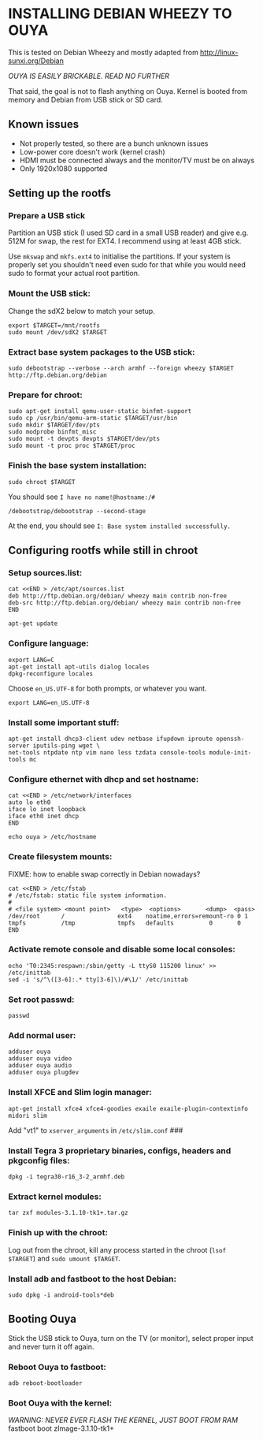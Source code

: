 INSTALLING DEBIAN WHEEZY TO OUYA
================================

This is tested on Debian Wheezy and mostly adapted from http://linux-sunxi.org/Debian

*OUYA IS EASILY BRICKABLE. READ NO FURTHER*

That said, the goal is not to flash anything on Ouya. Kernel is booted from memory and Debian from USB stick or SD card.

Known issues
------------
* Not properly tested, so there are a bunch unknown issues
* Low-power core doesn't work (kernel crash)
* HDMI must be connected always and the monitor/TV must be on always
* Only 1920x1080 supported


Setting up the rootfs
---------------------

### Prepare a USB stick ###

Partition an USB stick (I used SD card in a small USB reader) and give e.g. 512M for swap, the rest for EXT4. I recommend using at least 4GB stick.

Use `mkswap` and `mkfs.ext4` to initialise the partitions. If your system is properly set you shouldn't need even sudo for that while you would need sudo to format your actual root partition.

### Mount the USB stick: ###

Change the sdX2 below to match your setup.

    export $TARGET=/mnt/rootfs
    sudo mount /dev/sdX2 $TARGET

### Extract base system packages to the USB stick: ###
    sudo debootstrap --verbose --arch armhf --foreign wheezy $TARGET http://ftp.debian.org/debian

### Prepare for chroot: ###
    sudo apt-get install qemu-user-static binfmt-support
    sudo cp /usr/bin/qemu-arm-static $TARGET/usr/bin
    sudo mkdir $TARGET/dev/pts
    sudo modprobe binfmt_misc
    sudo mount -t devpts devpts $TARGET/dev/pts
    sudo mount -t proc proc $TARGET/proc

### Finish the base system installation: ###
    sudo chroot $TARGET

You should see `I have no name!@hostname:/#`

    /debootstrap/debootstrap --second-stage

At the end, you should see `I: Base system installed successfully.`

Configuring rootfs while still in chroot
----------------------------------------

### Setup sources.list: ###
    cat <<END > /etc/apt/sources.list
    deb http://ftp.debian.org/debian/ wheezy main contrib non-free
    deb-src http://ftp.debian.org/debian/ wheezy main contrib non-free
    END

    apt-get update

### Configure language: ###
    export LANG=C
    apt-get install apt-utils dialog locales
    dpkg-reconfigure locales

Choose `en_US.UTF-8` for both prompts, or whatever you want.

    export LANG=en_US.UTF-8

### Install some important stuff: ###
    apt-get install dhcp3-client udev netbase ifupdown iproute openssh-server iputils-ping wget \
    net-tools ntpdate ntp vim nano less tzdata console-tools module-init-tools mc

### Configure ethernet with dhcp and set hostname: ###
    cat <<END > /etc/network/interfaces
    auto lo eth0
    iface lo inet loopback
    iface eth0 inet dhcp
    END

    echo ouya > /etc/hostname

### Create filesystem mounts: ###
FIXME: how to enable swap correctly in Debian nowadays?

    cat <<END > /etc/fstab
    # /etc/fstab: static file system information.
    #
    # <file system> <mount point>   <type>  <options>       <dump>  <pass>
    /dev/root      /               ext4    noatime,errors=remount-ro 0 1
    tmpfs          /tmp            tmpfs   defaults          0       0
    END

### Activate remote console and disable some local consoles: ###
    echo 'T0:2345:respawn:/sbin/getty -L ttyS0 115200 linux' >> /etc/inittab
    sed -i 's/^\([3-6]:.* tty[3-6]\)/#\1/' /etc/inittab

### Set root passwd: ###
    passwd

### Add normal user: ###
    adduser ouya
    adduser ouya video
    adduser ouya audio
    adduser ouya plugdev

### Install XFCE and Slim login manager: ###
    apt-get install xfce4 xfce4-goodies exaile exaile-plugin-contextinfo midori slim

Add "vt1" to `xserver_arguments` in `/etc/slim.conf` ###

### Install Tegra 3 proprietary binaries, configs, headers and pkgconfig files: ###
    dpkg -i tegra30-r16_3-2_armhf.deb

### Extract kernel modules: ###
    tar zxf modules-3.1.10-tk1+.tar.gz

### Finish up with the chroot: ###

Log out from the chroot, kill any process started in the chroot (`lsof $TARGET`) and `sudo umount $TARGET`.

### Install adb and fastboot to the host Debian: ###
    sudo dpkg -i android-tools*deb

Booting Ouya
------------

Stick the USB stick to Ouya, turn on the TV (or monitor), select proper input and never turn it off again.

### Reboot Ouya to fastboot: ###
    adb reboot-bootloader

### Boot Ouya with the kernel: ###
*WARNING: NEVER EVER FLASH THE KERNEL, JUST BOOT FROM RAM*
    fastboot boot zImage-3.1.10-tk1+

